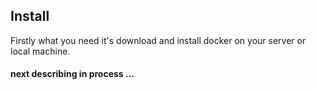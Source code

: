 ## Install
Firstly what you need it's download and install docker on your server or local machine.

#### next describing in process ...
